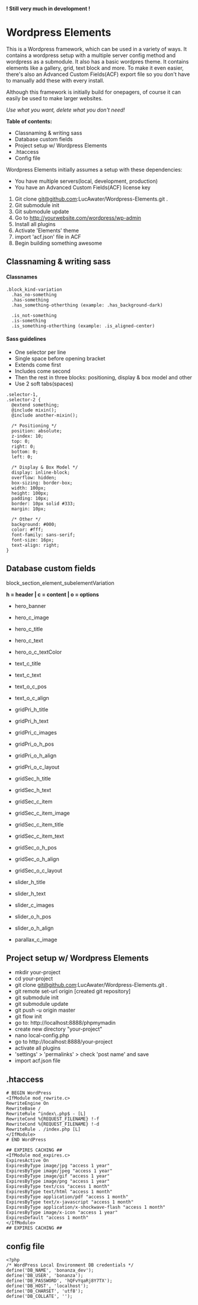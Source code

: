 **! Still very much in development !**

# Wordpress Elements

This is a Wordpress framework, which can be used in a variety of ways. It contains a wordpress setup with a multiple server config method and wordpress as a submodule. It also has a basic wordpres theme. It contains elements like a gallery, grid, text block and more. To make it even easier, there's also an Advanced Custom Fields(ACF) export file so you don't have to manually add these with every install.

Although this framework is initially build for onepagers, of course it can easily be used to make larger websites.

*Use what you want, delete what you don't need!*

**Table of contents:**
- Classnaming & writing sass
- Database custom fields
- Project setup w/ Wordpress Elements
- .htaccess
- Config file

Wordpress Elements initially assumes a setup with these dependencies:
- You have multiple servers(local, development, production)
- You have an Advanced Custom Fields(ACF) license key

1. Git clone git@github.com:LucAwater/Wordpress-Elements.git .
2. Git submodule init
3. Git submodule update
4. Go to http://yourwebsite.com/wordpress/wp-admin
5. Install all plugins
6. Activate 'Elements' theme
7. import 'acf.json' file in ACF
8. Begin building something awesome

## Classnaming & writing sass

#### Classnames
```
.block_kind-variation 
  .has_no-something
  .has-something
  .has_something-otherthing (example: .has_background-dark)
  
  .is_not-something
  .is-something
  .is_something-otherthing (example: .is_aligned-center)
```

#### Sass guidelines

- One selector per line
- Single space before opening bracket
- Extends come first
- Includes come second
- Then the rest in three blocks: positioning, display & box model and other
- Use 2 soft tabs(spaces)

```
.selector-1,
.selector-2 {
  @extend something;
  @include mixin();
  @include another-mixin();
  
  /* Positioning */
  position: absolute;
  z-index: 10;
  top: 0;
  right: 0;
  bottom: 0;
  left: 0;

  /* Display & Box Model */
  display: inline-block;
  overflow: hidden;
  box-sizing: border-box;
  width: 100px;
  height: 100px;
  padding: 10px;
  border: 10px solid #333;
  margin: 10px;

  /* Other */
  background: #000;
  color: #fff;
  font-family: sans-serif;
  font-size: 16px;
  text-align: right;
}
```

## Database custom fields

block_section_element_subelementVariation

**h = header | c = content | o = options**

- hero_banner
- hero_c_image
- hero_c_title
- hero_c_text
- hero_o_c_textColor

- text_c_title
- text_c_text
- text_o_c_pos
- text_o_c_align

- gridPri_h_title
- gridPri_h_text
- gridPri_c_images
- gridPri_o_h_pos
- gridPri_o_h_align
- gridPri_o_c_layout

- gridSec_h_title
- gridSec_h_text
- gridSec_c_item
- gridSec_c_item_image
- gridSec_c_item_title
- gridSec_c_item_text
- gridSec_o_h_pos
- gridSec_o_h_align
- gridSec_o_c_layout

- slider_h_title
- slider_h_text
- slider_c_images
- slider_o_h_pos
- slider_o_h_align

- parallax_c_image

## Project setup w/ Wordpress Elements

- mkdir your-project
- cd your-project
- git clone git@github.com:LucAwater/Wordpress-Elements.git .
- git remote set-url origin [created git repository]
- git submodule init
- git submodule update
- git push -u origin master
- git flow init
- go to: http://localhost:8888/phpmymadin
- create new directory "your-project"
- nano local-config.php
- go to http://localhost:8888/your-project
- activate all plugins
- 'settings' > 'permalinks' > check 'post name' and save
- import acf.json file

## .htaccess
```
# BEGIN WordPress
<IfModule mod_rewrite.c>
RewriteEngine On
RewriteBase /
RewriteRule ^index\.php$ - [L]
RewriteCond %{REQUEST_FILENAME} !-f
RewriteCond %{REQUEST_FILENAME} !-d
RewriteRule . /index.php [L]
</IfModule>
# END WordPress

## EXPIRES CACHING ##
<IfModule mod_expires.c>
ExpiresActive On
ExpiresByType image/jpg "access 1 year"
ExpiresByType image/jpeg "access 1 year"
ExpiresByType image/gif "access 1 year"
ExpiresByType image/png "access 1 year"
ExpiresByType text/css "access 1 month"
ExpiresByType text/html "access 1 month"
ExpiresByType application/pdf "access 1 month"
ExpiresByType text/x-javascript "access 1 month"
ExpiresByType application/x-shockwave-flash "access 1 month"
ExpiresByType image/x-icon "access 1 year"
ExpiresDefault "access 1 month"
</IfModule>
## EXPIRES CACHING ##
```

## config file
```
<?php
/* WordPress Local Environment DB credentials */
define('DB_NAME', 'bonanza_dev');
define('DB_USER', 'bonanza');
define('DB_PASSWORD', 'hQFvYqaRj8Y7TX');
define('DB_HOST', 'localhost');
define('DB_CHARSET', 'utf8');
define('DB_COLLATE', '');
```
